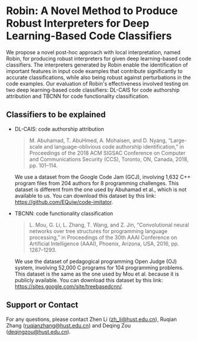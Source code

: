 # Robin: A Novel Method to Produce Robust Interpreters for Deep Learning-Based Code Classifiers

We propose a novel post-hoc approach with local interpretation, named Robin, for producing robust interpreters for given deep learning-based code classifiers. The interpreters generated by Robin enable the identification of important features in input code examples that contribute significantly to accurate classifications, while also being robust against perturbations in the code examples. Our evaluation of Robin's effectiveness involved testing on two deep learning-based code classifiers: DL-CAIS for code authorship attribution and TBCNN for code functionality classification.

## Classifiers to be explained
- DL-CAIS: code authorship attribution

  > M. Abuhamad, T. AbuHmed, A. Mohaisen, and D. Nyang, “Large-scale and language-oblivious code authorship identification,” in Proceedings of the 2018 ACM SIGSAC Conference on Computer and Communications Security (CCS), Toronto, ON, Canada, 2018, pp. 101–114.

  We use a dataset from the Google Code Jam (GCJ), involving 1,632 C++ program files from 204 authors for 8 programming challenges. This dataset is different from the one used by Abuhamad et al., which is not available to us. You can download this dataset by this link: https://github.com/EQuiw/code-imitator.

- TBCNN: code functionality classification

  > L. Mou, G. Li, L. Zhang, T. Wang, and Z. Jin, “Convolutional neural networks over tree structures for programming language processing,” in Proceedings of the 30th AAAI Conference on Artificial Intelligence (AAAI), Phoenix, Arizona, USA, 2016, pp. 1287–1293.

  We use the dataset of pedagogical programming Open Judge (OJ) system, involving 52,000 C programs for 104 programming problems. This dataset is the same as the one used by Mou et al. because it is publicly available. You can download this dataset by this link: https://sites.google.com/site/treebasedcnn/.

## Support or Contact
For any questions, please contact Zhen Li (zh_li@hust.edu.cn), Ruqian Zhang (ruqianzhang@hust.edu.cn) and Deqing Zou (deqingzou@hust.edu.cn).
